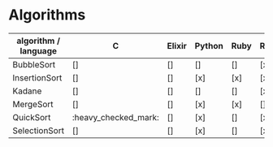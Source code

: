 # Algorithms

|algorithm / language|C  |Elixir|Python|Ruby|Rust|
|--------------------|---|------|------|----|----|
|BubbleSort          |[] |[]    |[]    |[]  |[x] |
|InsertionSort       |[] |[]    |[x]   |[x] |[x] |
|Kadane              |[] |[]    |[]    |[]  |[x] |
|MergeSort           |[] |[]    |[x]   |[x] |[]  |
|QuickSort           |:heavy_checked_mark:|[]    |[x]   |[]  |[x] |
|SelectionSort       |[] |[]    |[x]   |[]  |[x] |